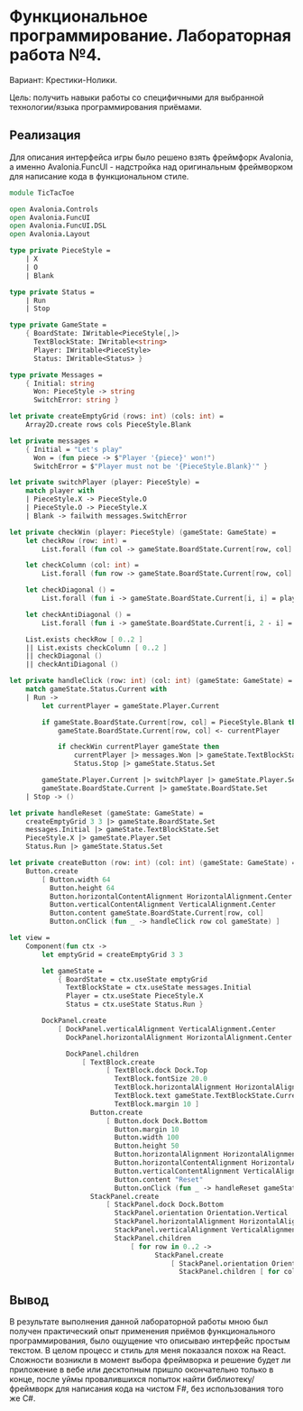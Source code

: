 # Функциональное программирование. Лабораторная работа №4.

Вариант: Крестики-Нолики.


Цель: получить навыки работы со специфичными для выбранной технологии/языка программирования приёмами.


## Реализация
Для описания интерфейса игры было решено взять фреймфорк Avalonia, а именно Avalonia.FuncUI - надстройка над оригинальным фреймворком для написание кода в функциональном стиле.
```fsharp
module TicTacToe

open Avalonia.Controls
open Avalonia.FuncUI
open Avalonia.FuncUI.DSL
open Avalonia.Layout

type private PieceStyle =
    | X
    | O
    | Blank

type private Status =
    | Run
    | Stop

type private GameState =
    { BoardState: IWritable<PieceStyle[,]>
      TextBlockState: IWritable<string>
      Player: IWritable<PieceStyle>
      Status: IWritable<Status> }

type private Messages =
    { Initial: string
      Won: PieceStyle -> string
      SwitchError: string }

let private createEmptyGrid (rows: int) (cols: int) =
    Array2D.create rows cols PieceStyle.Blank

let private messages =
    { Initial = "Let's play"
      Won = (fun piece -> $"Player '{piece}' won!")
      SwitchError = $"Player must not be '{PieceStyle.Blank}'" }

let private switchPlayer (player: PieceStyle) =
    match player with
    | PieceStyle.X -> PieceStyle.O
    | PieceStyle.O -> PieceStyle.X
    | Blank -> failwith messages.SwitchError

let private checkWin (player: PieceStyle) (gameState: GameState) =
    let checkRow (row: int) =
        List.forall (fun col -> gameState.BoardState.Current[row, col] = player) [ 0..2 ]

    let checkColumn (col: int) =
        List.forall (fun row -> gameState.BoardState.Current[row, col] = player) [ 0..2 ]

    let checkDiagonal () =
        List.forall (fun i -> gameState.BoardState.Current[i, i] = player) [ 0..2 ]

    let checkAntiDiagonal () =
        List.forall (fun i -> gameState.BoardState.Current[i, 2 - i] = player) [ 0..2 ]

    List.exists checkRow [ 0..2 ]
    || List.exists checkColumn [ 0..2 ]
    || checkDiagonal ()
    || checkAntiDiagonal ()

let private handleClick (row: int) (col: int) (gameState: GameState) =
    match gameState.Status.Current with
    | Run ->
        let currentPlayer = gameState.Player.Current

        if gameState.BoardState.Current[row, col] = PieceStyle.Blank then
            gameState.BoardState.Current[row, col] <- currentPlayer

            if checkWin currentPlayer gameState then
                currentPlayer |> messages.Won |> gameState.TextBlockState.Set
                Status.Stop |> gameState.Status.Set

        gameState.Player.Current |> switchPlayer |> gameState.Player.Set
        gameState.BoardState.Current |> gameState.BoardState.Set
    | Stop -> ()

let private handleReset (gameState: GameState) =
    createEmptyGrid 3 3 |> gameState.BoardState.Set
    messages.Initial |> gameState.TextBlockState.Set
    PieceStyle.X |> gameState.Player.Set
    Status.Run |> gameState.Status.Set

let private createButton (row: int) (col: int) (gameState: GameState) =
    Button.create
        [ Button.width 64
          Button.height 64
          Button.horizontalContentAlignment HorizontalAlignment.Center
          Button.verticalContentAlignment VerticalAlignment.Center
          Button.content gameState.BoardState.Current[row, col]
          Button.onClick (fun _ -> handleClick row col gameState) ]

let view =
    Component(fun ctx ->
        let emptyGrid = createEmptyGrid 3 3

        let gameState =
            { BoardState = ctx.useState emptyGrid
              TextBlockState = ctx.useState messages.Initial
              Player = ctx.useState PieceStyle.X
              Status = ctx.useState Status.Run }

        DockPanel.create
            [ DockPanel.verticalAlignment VerticalAlignment.Center
              DockPanel.horizontalAlignment HorizontalAlignment.Center

              DockPanel.children
                  [ TextBlock.create
                        [ TextBlock.dock Dock.Top
                          TextBlock.fontSize 20.0
                          TextBlock.horizontalAlignment HorizontalAlignment.Center
                          TextBlock.text gameState.TextBlockState.Current
                          TextBlock.margin 10 ]
                    Button.create
                        [ Button.dock Dock.Bottom
                          Button.margin 10
                          Button.width 100
                          Button.height 50
                          Button.horizontalAlignment HorizontalAlignment.Center
                          Button.horizontalContentAlignment HorizontalAlignment.Center
                          Button.verticalContentAlignment VerticalAlignment.Center
                          Button.content "Reset"
                          Button.onClick (fun _ -> handleReset gameState) ]
                    StackPanel.create
                        [ StackPanel.dock Dock.Bottom
                          StackPanel.orientation Orientation.Vertical
                          StackPanel.horizontalAlignment HorizontalAlignment.Center
                          StackPanel.verticalAlignment VerticalAlignment.Center
                          StackPanel.children
                              [ for row in 0..2 ->
                                    StackPanel.create
                                        [ StackPanel.orientation Orientation.Horizontal
                                          StackPanel.children [ for col in 0..2 -> createButton row col gameState ] ] ] ] ] ])
```


## Вывод

В результате выполнения данной лабораторной работы мною был получен практический опыт применения приёмов функционального
программирования, было ощущение что описываю интерфейс простым текстом. В целом процесс и стиль для меня показался похож на React.
Сложности возникли в момент выбора фреймворка и решение будет ли приложение в вебе или десктопным пришло окончательно только в конце, после уймы провалившихся попыток найти библиотеку/фреймворк для написания кода на чистом F#, без использования того же C#.